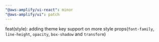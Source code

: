 ```yaml
---
"@aws-amplify/ui-react": minor
"@aws-amplify/ui": patch
---
```


feat(style): adding theme key support on more style props(`font-family`, `line-height`, `opacity`, `box-shadow` and `transform`)
